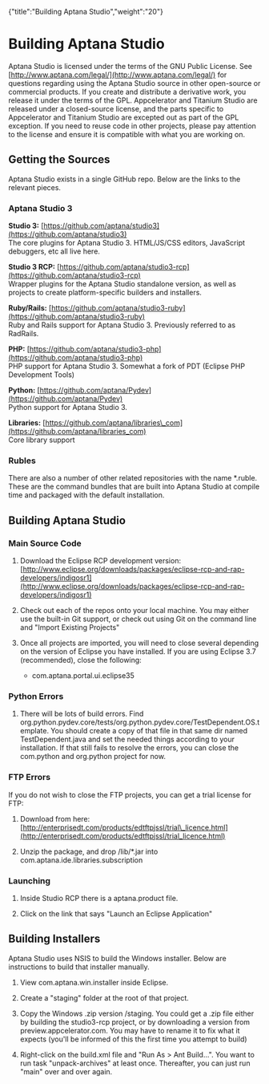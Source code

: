 {"title":"Building Aptana Studio","weight":"20"} 

# Building Aptana Studio

Aptana Studio is licensed under the terms of the GNU Public License. See [http://www.aptana.com/legal/](http://www.aptana.com/legal/) for questions regarding using the Aptana Studio source in other open-source or commercial products. If you create and distribute a derivative work, you release it under the terms of the GPL. Appcelerator and Titanium Studio are released under a closed-source license, and the parts specific to Appcelerator and Titanium Studio are excepted out as part of the GPL exception. If you need to reuse code in other projects, please pay attention to the license and ensure it is compatible with what you are working on.

## Getting the Sources

Aptana Studio exists in a single GitHub repo. Below are the links to the relevant pieces.

### Aptana Studio 3

**Studio 3:** [https://github.com/aptana/studio3](https://github.com/aptana/studio3)  
The core plugins for Aptana Studio 3. HTML/JS/CSS editors, JavaScript debuggers, etc all live here.

**Studio 3 RCP:** [https://github.com/aptana/studio3-rcp](https://github.com/aptana/studio3-rcp)  
Wrapper plugins for the Aptana Studio standalone version, as well as projects to create platform-specific builders and installers.

**Ruby/Rails:** [https://github.com/aptana/studio3-ruby](https://github.com/aptana/studio3-ruby)  
Ruby and Rails support for Aptana Studio 3. Previously referred to as RadRails.

**PHP:** [https://github.com/aptana/studio3-php](https://github.com/aptana/studio3-php)  
PHP support for Aptana Studio 3. Somewhat a fork of PDT (Eclipse PHP Development Tools)

**Python:** [https://github.com/aptana/Pydev](https://github.com/aptana/Pydev)  
Python support for Aptana Studio 3.

**Libraries:** [https://github.com/aptana/libraries\_com](https://github.com/aptana/libraries_com)  
Core library support

### Rubles

There are also a number of other related repositories with the name \*.ruble. These are the command bundles that are built into Aptana Studio at compile time and packaged with the default installation.

## Building Aptana Studio

### Main Source Code

1.  Download the Eclipse RCP development version: [http://www.eclipse.org/downloads/packages/eclipse-rcp-and-rap-developers/indigosr1](http://www.eclipse.org/downloads/packages/eclipse-rcp-and-rap-developers/indigosr1)
    
2.  Check out each of the repos onto your local machine. You may either use the built-in Git support, or check out using Git on the command line and "Import Existing Projects"
    
3.  Once all projects are imported, you will need to close several depending on the version of Eclipse you have installed. If you are using Eclipse 3.7 (recommended), close the following:
    
    *   com.aptana.portal.ui.eclipse35
        

### Python Errors

1.  There will be lots of build errors. Find org.python.pydev.core/tests/org.python.pydev.core/TestDependent.OS.template. You should create a copy of that file in that same dir named TestDependent.java and set the needed things according to your installation. If that still fails to resolve the errors, you can close the com.python and org.python project for now.
    

### FTP Errors

If you do not wish to close the FTP projects, you can get a trial license for FTP:

1.  Download from here: [http://enterprisedt.com/products/edtftpjssl/trial\_licence.html](http://enterprisedt.com/products/edtftpjssl/trial_licence.html)
    
2.  Unzip the package, and drop /lib/\*.jar into com.aptana.ide.libraries.subscription
    

### Launching

1.  Inside Studio RCP there is a aptana.product file.
    
2.  Click on the link that says "Launch an Eclipse Application"
    

## Building Installers

Aptana Studio uses NSIS to build the Windows installer. Below are instructions to build that installer manually.

1.  View com.aptana.win.installer inside Eclipse.
    
2.  Create a "staging" folder at the root of that project.
    
3.  Copy the Windows .zip version /staging. You could get a .zip file either by building the studio3-rcp project, or by downloading a version from preview.appcelerator.com. You may have to rename it to fix what it expects (you'll be informed of this the first time you attempt to build)
    
4.  Right-click on the build.xml file and "Run As > Ant Build...". You want to run task "unpack-archives" at least once. Thereafter, you can just run "main" over and over again.